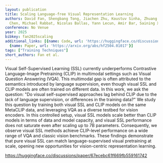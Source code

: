 ```yaml
---
layout: publication
title: Scaling Language-free Visual Representation Learning
authors: David Fan, Shengbang Tong, Jiachen Zhu, Koustuv Sinha, Zhuang Liu, Xinlei
  Chen, Michael Rabbat, Nicolas Ballas, Yann Lecun, Amir Bar, Saining Xie
conference: No Venue
year: 2025
bibkey: fan2025scaling
additional_links: [{name: Code, url: 'https://huggingface.co/discussions/paper/67ecebc61f669fb559161742'},
  {name: Paper, url: 'https://arxiv.org/abs/hf2504.01017'}]
tags: ["Training Techniques"]
short_authors: Fan et al.
---
```

Visual Self-Supervised Learning (SSL) currently underperforms Contrastive Language-Image Pretraining (CLIP) in multimodal settings such as Visual Question Answering (VQA). This multimodal gap is often attributed to the semantics introduced by language supervision, even though visual SSL and CLIP models are often trained on different data. In this work, we ask the question: "Do visual self-supervised approaches lag behind CLIP due to the lack of language supervision, or differences in the training data?" We study this question by training both visual SSL and CLIP models on the same MetaCLIP data, and leveraging VQA as a diverse testbed for vision encoders. In this controlled setup, visual SSL models scale better than CLIP models in terms of data and model capacity, and visual SSL performance does not saturate even after scaling up to 7B parameters. Consequently, we observe visual SSL methods achieve CLIP-level performance on a wide range of VQA and classic vision benchmarks. These findings demonstrate that pure visual SSL can match language-supervised visual pretraining at scale, opening new opportunities for vision-centric representation learning.

https://huggingface.co/discussions/paper/67ecebc61f669fb559161742